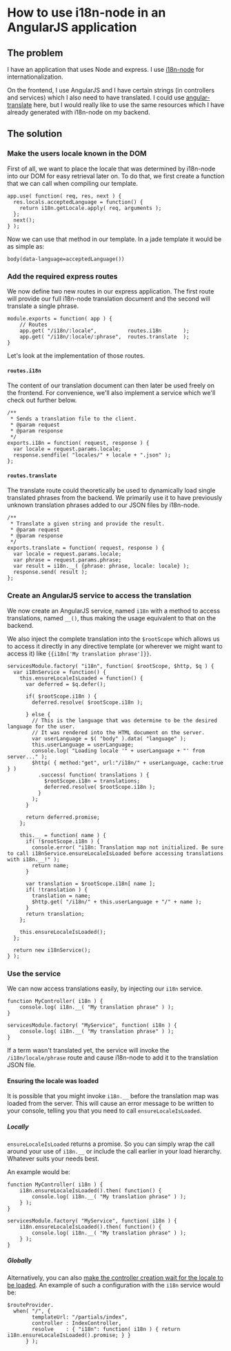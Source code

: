 # How to use i18n-node in an AngularJS application

## The problem
I have an application that uses Node and express. I use [i18n-node](https://github.com/mashpie/i18n-node) for internationalization.

On the frontend, I use AngularJS and I have certain strings (in controllers and services) which I also need to have translated. I could use [angular-translate](https://github.com/PascalPrecht/angular-translate) here, but I would really like to use the same resources which I have already generated with i18n-node on my backend.

## The solution

### Make the users locale known in the DOM
First of all, we want to place the locale that was determined by i18n-node into our DOM for easy retrieval later on. To do that, we first create a function that we can call when compiling our template.

    app.use( function( req, res, next ) {
      res.locals.acceptedLanguage = function() {
        return i18n.getLocale.apply( req, arguments );
      };
      next();
    } );

Now we can use that method in our template. In a jade template it would be as simple as: 

    body(data-language=acceptedLanguage())

### Add the required express routes
We now define two new routes in our express application. The first route will provide our full i18n-node translation document and the second will translate a single phrase.

    module.exports = function( app ) {
        // Routes
        app.get( "/i18n/:locale",          routes.i18n       );
        app.get( "/i18n/:locale/:phrase",  routes.translate  );
    }

Let's look at the implementation of those routes.

#### `routes.i18n`
The content of our translation document can then later be used freely on the frontend. For convenience, we'll also implement a service which we'll check out further below.

    /**
     * Sends a translation file to the client.
     * @param request
     * @param response
     */
    exports.i18n = function( request, response ) {
      var locale = request.params.locale;
      response.sendfile( "locales/" + locale + ".json" );
    };

#### `routes.translate`
The translate route could theoretically be used to dynamically load single translated phrases from the backend. We primarily use it to have previously unknown translation phrases added to our JSON files by i18n-node.  

    /**
     * Translate a given string and provide the result.
     * @param request
     * @param response
     */
    exports.translate = function( request, response ) {
      var locale = request.params.locale;
      var phrase = request.params.phrase;
      var result = i18n.__( {phrase: phrase, locale: locale} );
      response.send( result );
    };

### Create an AngularJS service to access the translation
We now create an AngularJS service, named `i18n` with a method to access translations, named `__()`, thus making the usage equivalent to that on the backend.

We also inject the complete translation into the `$rootScope` which allows us to access it directly in any directive template (or wherever we might want to access it) like `{{i18n['My translation phrase']}}`.

    servicesModule.factory( "i18n", function( $rootScope, $http, $q ) {
      var i18nService = function() {
        this.ensureLocaleIsLoaded = function() {
          var deferred = $q.defer();
    
          if( $rootScope.i18n ) {
            deferred.resolve( $rootScope.i18n );
    
          } else {
            // This is the language that was determine to be the desired language for the user.
            // It was rendered into the HTML document on the server.
            var userLanguage = $( "body" ).data( "language" );
            this.userLanguage = userLanguage;
            console.log( "Loading locale '" + userLanguage + "' from server..." );
            $http( { method:"get", url:"/i18n/" + userLanguage, cache:true } )
              .success( function( translations ) {
                $rootScope.i18n = translations;
                deferred.resolve( $rootScope.i18n );
              } 
            );
          }
    
          return deferred.promise;
        };
    
        this.__ = function( name ) {
          if( !$rootScope.i18n ) {
            console.error( "i18n: Translation map not initialized. Be sure to call i18nService.ensureLocaleIsLoaded before accessing translations with i18n.__!" );
            return name;
          }
    
          var translation = $rootScope.i18n[ name ];
          if( !translation ) {
            translation = name;
            $http.get( "/i18n/" + this.userLanguage + "/" + name );
          }
          return translation;
        };
    
        this.ensureLocaleIsLoaded();
      };
    
      return new i18nService();
    } );

### Use the service
We can now access translations easily, by injecting our `i18n` service.

    function MyController( i18n ) {
        console.log( i18n.__( "My translation phrase" ) );
    }

    servicesModule.factory( "MyService", function( i18n ) {
        console.log( i18n.__( "My translation phrase" ) );
    }

If a term wasn't translated yet, the service will invoke the `/i18n/locale/phrase` route and cause i18n-node to add it to the translation JSON file.

#### Ensuring the locale was loaded
It is possible that you might invoke `i18n.__` before the translation map was loaded from the server. This will cause an error message to be written to your console, telling you that you need to call `ensureLocaleIsLoaded`.


##### Locally
`ensureLocaleIsLoaded` returns a promise. So you can simply wrap the call around your use of `i18n.__` or include the call earlier in your load hierarchy. Whatever suits your needs best.

An example would be:

    function MyController( i18n ) {
        i18n.ensureLocaleIsLoaded().then( function() { 
            console.log( i18n.__( "My translation phrase" ) ); 
        } );
    }

    servicesModule.factory( "MyService", function( i18n ) {
        i18n.ensureLocaleIsLoaded().then( function() { 
            console.log( i18n.__( "My translation phrase" ) ); 
        } );
    }

##### Globally
Alternatively, you can also [make the controller creation wait for the locale to be loaded](http://stackoverflow.com/questions/16286605/initialize-angularjs-service-with-asynchronous-data). An example of such a configuration with the `i18n` service would be:

    $routeProvider.
      when( "/", {
            templateUrl: "/partials/index",
            controller : IndexController,
            resolve    : { "i18n": function( i18n ) { return i18n.ensureLocaleIsLoaded().promise; } }
          } );

